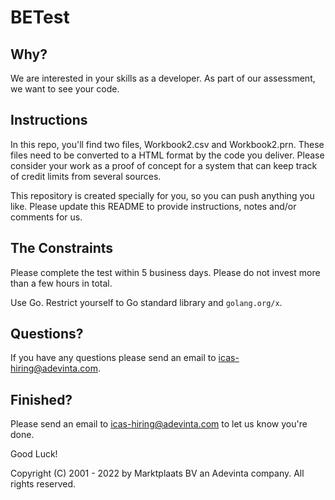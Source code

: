 # BETest

## Why?

We are interested in your skills as a developer. As part of our assessment, we want to see your code.

## Instructions

In this repo, you'll find two files, Workbook2.csv and Workbook2.prn. These files need to be converted to a HTML format by the code you deliver. Please consider your work as a proof of concept for a system that can keep track of credit limits from several sources.

This repository is created specially for you, so you can push anything you like. Please update this README to provide instructions, notes and/or comments for us.

## The Constraints

Please complete the test within 5 business days. Please do not invest more than a few hours in total.

Use Go. Restrict yourself to Go standard library and `golang.org/x`.

## Questions?

If you have any questions please send an email to icas-hiring@adevinta.com.

## Finished?

Please send an email to icas-hiring@adevinta.com to let us know you're done.

Good Luck!


Copyright (C) 2001 - 2022 by Marktplaats BV an Adevinta company. All rights reserved.